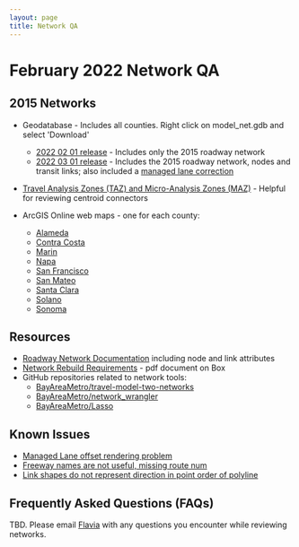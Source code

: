 ```yaml
---
layout: page
title: Network QA
---
```

# February 2022 Network QA

## 2015 Networks

* Geodatabase - Includes all counties. Right click on model_net.gdb and select 'Download'
  * [2022 02 01 release](https://mtcdrive.box.com/s/j0gd3suiefdlebkn6v2jpws87aq3cmec) - Includes only the 2015 roadway network
  * [2022 03 01 release](https://mtcdrive.box.com/s/y0p4twyu3nkm1rg4u6vk6miksvzduhuf) - Includes the 2015 roadway network, nodes and transit links; also included a [managed lane correction](https://github.com/BayAreaMetro/travel-model-two-networks/issues/53)

* [Travel Analysis Zones (TAZ) and Micro-Analysis Zones (MAZ)](https://mtcdrive.app.box.com/folder/157365053902?s=xpwx5kl55acdceha9ol7vhhrqlyjlsx6) - Helpful for reviewing centroid connectors

* ArcGIS Online web maps - one for each county:  

  * [Alameda](https://mtc.maps.arcgis.com/home/webmap/viewer.html?webmap=d21c975d3b384e2c8a8e3ee6b4a4fd52)
  * [Contra Costa](https://arcg.is/0zy0zq)
  * [Marin](https://arcg.is/0TnPT50)
  * [Napa](https://arcg.is/1einHf)
  * [San Francisco](https://arcg.is/0fX48u)
  * [San Mateo](https://arcg.is/r0XP0)
  * [Santa Clara](https://arcg.is/1rzbCL0)
  * [Solano](https://arcg.is/H1zKW)
  * [Sonoma](https://arcg.is/OTCGz)

## Resources

* [Roadway Network Documentation](/travel-model-two/input/#roadway-network) including node and link attributes
* [Network Rebuild Requirements](https://mtcdrive.box.com/s/mrunshse2ygf7sfvkt695gzshfpascz5) - pdf document on Box
* GitHub repositories related to network tools:
  * [BayAreaMetro/travel-model-two-networks](https://github.com/BayAreaMetro/travel-model-two-networks/tree/develop)
  * [BayAreaMetro/network_wrangler](https://github.com/BayAreaMetro/network_wrangler/tree/generic_agency)
  * [BayAreaMetro/Lasso](https://github.com/BayAreaMetro/Lasso/tree/mtc_parameters)

## Known Issues

* [Managed Lane offset rendering problem](https://github.com/BayAreaMetro/travel-model-two-networks/issues/57)
* [Freeway names are not useful, missing route num](https://github.com/BayAreaMetro/travel-model-two-networks/issues/55)
* [Link shapes do not represent direction in point order of polyline](https://github.com/BayAreaMetro/travel-model-two-networks/issues/56)

## Frequently Asked Questions (FAQs)

TBD.  Please email [Flavia](mailto:ftsang@bayareametro.gov) with any questions you encounter while reviewing networks.

